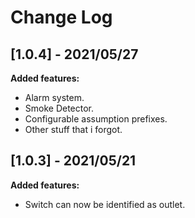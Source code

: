 
# Change Log

## [1.0.4] - 2021/05/27
  
**Added features:**
- Alarm system.
- Smoke Detector.
- Configurable assumption prefixes.
- Other stuff that i forgot.

## [1.0.3] - 2021/05/21
  
**Added features:**

- Switch can now be identified as outlet.